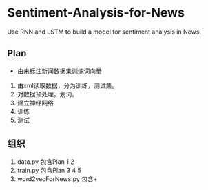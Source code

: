 # Sentiment-Analysis-for-News
Use RNN and LSTM to build a model  for sentiment analysis in News.
## Plan
+ 由未标注新闻数据集训练词向量
1. 由xml读取数据，分为训练，测试集。
2. 对数据预处理，划词。
3. 建立神经网络
4. 训练
5. 测试
## 组织
1. data.py  包含Plan 1 2
2. train.py 包含Plan 3 4 5 
3. word2vecForNews.py  包含+
